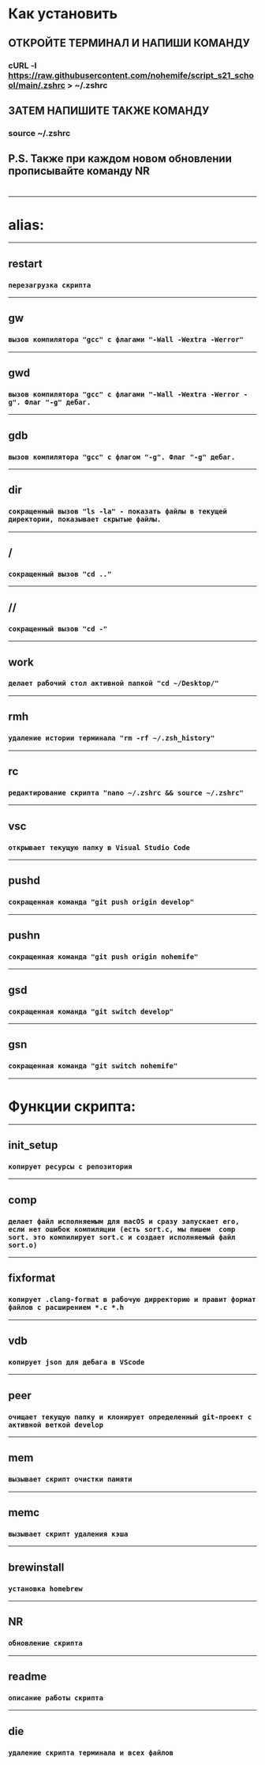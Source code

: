 # Как установить
## ОТКРОЙТЕ ТЕРМИНАЛ И НАПИШИ КОМАНДУ
### cURL -l https://raw.githubusercontent.com/nohemife/script_s21_school/main/.zshrc > ~/.zshrc
## ЗАТЕМ НАПИШИТЕ ТАКЖЕ КОМАНДУ
### source ~/.zshrc
## P.S. Также при каждом новом обновлении прописывайте команду NR
#

-------------
# alias:
-------------
## restart
### ``перезагрузка скрипта``<br>
-------------
## gw
### ``вызов компилятора "gcc" с флагами "-Wall -Wextra -Werror"``<br>
-------------
## gwd
### ``вызов компилятора "gcc" с флагами "-Wall -Wextra -Werror -g". Флаг "-g" дебаг.``<br>
-------------
## gdb
### ``вызов компилятора "gcc" с флагом "-g". Флаг "-g" дебаг.``<br>
-------------
## dir
### ``сокращенный вызов "ls -la" - показать файлы в текущей директории, показывает скрытые файлы.``<br>
-------------
## /
### ``сокращенный вызов "cd .."``<br>
-------------
## //
### ``сокращенный вызов "cd -"``<br>
-------------
## work
### ``делает рабочий стол активной папкой "cd ~/Desktop/"``<br>
-------------
## rmh
### ``удаление истории терминала "rm -rf ~/.zsh_history"``<br>
-------------
## rc
### ``редактирование скрипта "nano ~/.zshrc && source ~/.zshrc"``<br>
-------------
## vsc
### ``открывает текущую папку в Visual Studio Code``<br>
-------------
## pushd
### ``сокращенная команда "git push origin develop"``<br>
-------------
## pushn
### ``сокращенная команда "git push origin nohemife"``<br>
-------------
## gsd
### ``сокращенная команда "git switch develop"``<br>
-------------
## gsn
### ``сокращенная команда "git switch nohemife"``<br>
-------------
# Функции скрипта:
-------------
## init_setup
### ``копирует ресурсы с репозитория``<br>
-------------
## comp
### ``делает файл исполняемым для macOS и сразу запускает его, если нет ошибок компиляции (есть sort.c, мы пишем  comp sort. это компилирует sort.c и создает исполняемый файл sort.o)``<br>
-------------
## fixformat
### ``копирует .clang-format в рабочую дирректорию и правит формат файлов с расширением *.c *.h``<br>
-------------
## vdb
### ``копирует json для дебага в VScode``<br>
-------------
## peer
### ``очищает текущую папку и клонирует определенный git-проект с активной веткой develop``<br>
-------------
## mem
### ``вызывает скрипт очистки памяти``<br>
-------------
## memс
### ``вызывает скрипт удаления кэша``<br>
-------------
## brewinstall
### ``установка homebrew``<br>
-------------
## NR
### ``обновление скрипта``<br>
-------------
## readme
### ``описание работы скрипта``<br>
-------------
## die
### ``удаление скрипта терминала и всех файлов``<br>
